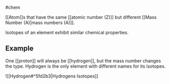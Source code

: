 #chem

[[Atom]]s that have the same [[atomic number (Z)]] but different [[Mass Number (A)|mass numbers (A)]].

Isotopes of an element exhibit similar chemical properties.
## Example

One [[proton]] will always be [[hydrogen]], but the mass number changes the type. Hydrogen is the only element with different names for its isotopes.

![[Hydrogen#^5fd2b3|Hydrogens Isotopes]]

